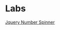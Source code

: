 # Labs

[Jquery Number Spinner](https://rodrigozem.github.io/labs/spinner.html "Jquery Number Spinner")